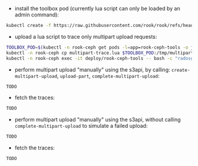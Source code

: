* install the toolbox pod (currently lua script can only be loaded by an admin command):
```bash
kubectl create -f https://raw.githubusercontent.com/rook/rook/refs/heads/master/deploy/examples/toolbox.yaml
```
* upload a lua script to trace only multipart upload requests:
```bash
TOOLBOX_POD=$(kubectl -n rook-ceph get pods -l=app=rook-ceph-tools -o jsonpath='{.items[0].metadata.name}')
kubectl -n rook-ceph cp multipart-trace.lua $TOOLBOX_POD:/tmp/multipart-trace.lua
kubectl -n rook-ceph exec -it deploy/rook-ceph-tools -- bash -c "radosgw-admin script put --context=prerequest --infile /tmp/multipart-trace.lua"
```
* perform multipart upload "manually" using the s3api, by calling: `create-multipart-upload`, `upload-part`, `complete-multipart-upload`:
```bash
TODO
```
* fetch the traces:
```bash
TODO
```
* perform multipart upload "manually" using the s3api, without calling `complete-multipart-upload` to simulate a failed upload:
```bash
TODO
```
* fetch the traces:
```bash
TODO
```
